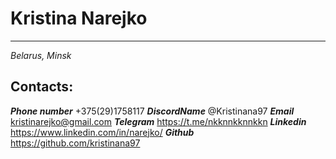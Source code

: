  # **Kristina Narejko**
---
*Belarus, Minsk*
## Contacts:
**_Phone number_** 
+375(29)1758117
 **_DiscordName_** 
@Kristinana97
**_Email_**  
<kristinarejko@gmail.com>
**_Telegram_** 
https://t.me/nkknnkknnkkn
**_Linkedin_** 
https://www.linkedin.com/in/narejko/
**_Github_** 
https://github.com/kristinana97